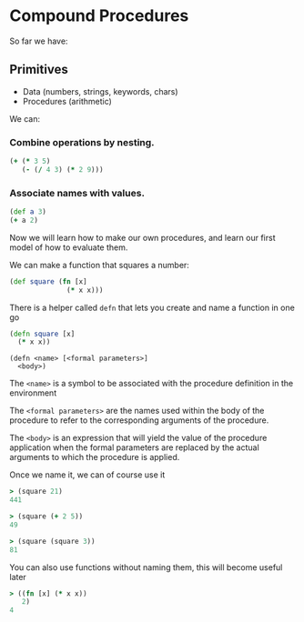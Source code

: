 # Compound Procedures

So far we have:

## Primitives
* Data (numbers, strings, keywords, chars)
* Procedures (arithmetic)

We can:
### Combine operations by nesting.
```clojure
(+ (* 3 5)
   (- (/ 4 3) (* 2 9)))
```

### Associate names with values.
```clojure
(def a 3)
(+ a 2)
```

Now we will learn how to make our own procedures, and learn our first model of how to evaluate them.

We can make a function that squares a number:

```clojure
(def square (fn [x]
              (* x x)))
```

There is a helper called `defn` that lets you create and name a function in one go

```clojure
(defn square [x]
  (* x x))
```

```
(defn <name> [<formal parameters>]
  <body>)
```

The `<name>` is a symbol to be associated with the procedure definition in the environment

The `<formal parameters>` are the names used within the body of the procedure to refer to the corresponding arguments of the procedure.

The `<body>` is an expression that will yield the value of the procedure application when the formal parameters are replaced by the actual arguments to which the procedure is applied.

Once we name it, we can of course use it

```clojure
> (square 21)
441
```

```clojure
> (square (+ 2 5))
49
```

```clojure
> (square (square 3))
81
```

You can also use functions without naming them, this will become useful later

```clojure
> ((fn [x] (* x x))
   2)
4
```
